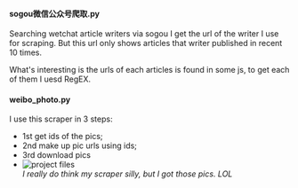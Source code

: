 #### sogou微信公众号爬取.py
Searching wetchat article writers via sogou I get the url of the writer I use for scraping. But this url only shows articles that writer published in recent 10 times.

What's interesting is the urls of each articles is found in some js, to get each of them I uesd RegEX.

#### weibo_photo.py
I use this scraper in 3 steps:   
 - 1st get ids of the pics;   
 - 2nd make up pic urls using ids;
 - 3rd download pics
 - ![project files](http://obfoga5ye.bkt.clouddn.com/16-9-3/62408785.jpg)  
*I really do think my scraper silly, but I got those pics. LOL*

